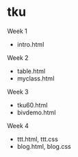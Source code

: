 # tku

Week 1
* intro.html

Week 2
* table.html
* myclass.html

Week 3
* tku60.html
* bivdemo.html

Week 4
* ttt.html, ttt.css
* blog.html, blog.css